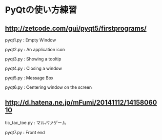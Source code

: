 # PyQtの使い方練習

## http://zetcode.com/gui/pyqt5/firstprograms/

pyqt1.py : Empty Window

pyqt2.py : An application icon

pyqt3.py : Showing a tooltip

pyqt4.py : Closing a window

pyqt5.py : Message Box

pyqt6.py : Centering window on the screen


## http://d.hatena.ne.jp/mFumi/20141112/1415806010

tic_tac_toe.py : マルバツゲーム

pyqt7.py : Front end